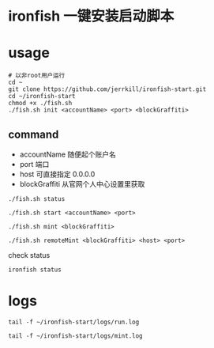 # ironfish 一键安装启动脚本

# usage


```
# 以非root用户运行
cd ~
git clone https://github.com/jerrkill/ironfish-start.git
cd ~/ironfish-start
chmod +x ./fish.sh
./fish.sh init <accountName> <port> <blockGraffiti>
```

## command

* accountName 随便起个账户名
* port 端口
* host 可直接指定 0.0.0.0
* blockGraffiti 从官网个人中心设置里获取

```
./fish.sh status
```

```
./fish.sh start <accountName> <port>
```

```
./fish.sh mint <blockGraffiti>
```


```
./fish.sh remoteMint <blockGraffiti> <host> <port>
```


check status

`ironfish status`



# logs

`tail -f ~/ironfish-start/logs/run.log`

`tail -f ~/ironfish-start/logs/mint.log`


